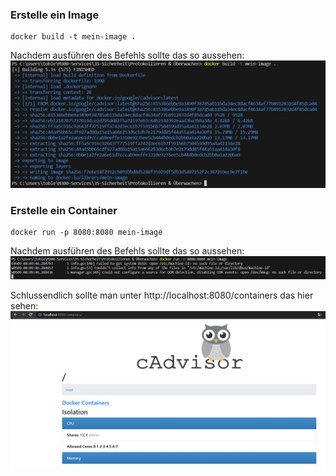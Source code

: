 ### **Erstelle ein Image**
```
docker build -t mein-image .
```

Nachdem ausführen des Befehls sollte das so aussehen:
![Architecktur Docker](Screenshots/Protokoll1.png)

### **Erstelle ein Container**
```
docker run -p 8080:8080 mein-image
```

Nachdem ausführen des Befehls sollte das so aussehen:
![Architecktur Docker](Screenshots/Protokoll2.png)

Schlussendlich sollte man unter http://localhost:8080/containers das hier sehen:
![Architecktur Docker](Screenshots/Protokoll3.png)